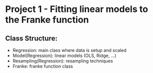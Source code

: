# Project 1 - Fitting linear models to the Franke function

## Class Structure: 

 * Regression: main class where data is setup and scaled
 * Model(Regression): linear models (OLS, Ridge, ...)
 * Resampling(Regression): resampling techniques
 * Franke: franke function class 

